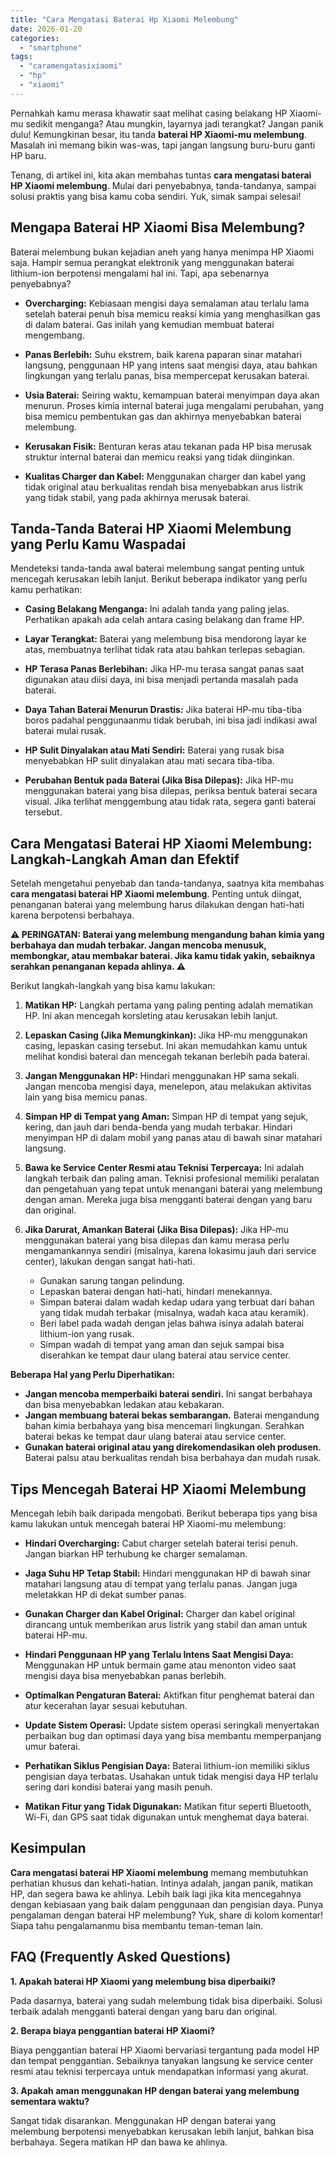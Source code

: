 ```yaml
---
title: "Cara Mengatasi Baterai Hp Xiaomi Melembung"
date: 2026-01-20
categories: 
  - "smartphone"
tags: 
  - "caramengatasixiaomi"
  - "hp"
  - "xiaomi"
---
```


Pernahkah kamu merasa khawatir saat melihat casing belakang HP Xiaomi-mu sedikit menganga? Atau mungkin, layarnya jadi terangkat? Jangan panik dulu! Kemungkinan besar, itu tanda **baterai HP Xiaomi-mu melembung**. Masalah ini memang bikin was-was, tapi jangan langsung buru-buru ganti HP baru.

Tenang, di artikel ini, kita akan membahas tuntas **cara mengatasi baterai HP Xiaomi melembung**. Mulai dari penyebabnya, tanda-tandanya, sampai solusi praktis yang bisa kamu coba sendiri. Yuk, simak sampai selesai!

## Mengapa Baterai HP Xiaomi Bisa Melembung?

Baterai melembung bukan kejadian aneh yang hanya menimpa HP Xiaomi saja. Hampir semua perangkat elektronik yang menggunakan baterai lithium-ion berpotensi mengalami hal ini. Tapi, apa sebenarnya penyebabnya?

- **Overcharging:** Kebiasaan mengisi daya semalaman atau terlalu lama setelah baterai penuh bisa memicu reaksi kimia yang menghasilkan gas di dalam baterai. Gas inilah yang kemudian membuat baterai mengembang.
    
- **Panas Berlebih:** Suhu ekstrem, baik karena paparan sinar matahari langsung, penggunaan HP yang intens saat mengisi daya, atau bahkan lingkungan yang terlalu panas, bisa mempercepat kerusakan baterai.
    
- **Usia Baterai:** Seiring waktu, kemampuan baterai menyimpan daya akan menurun. Proses kimia internal baterai juga mengalami perubahan, yang bisa memicu pembentukan gas dan akhirnya menyebabkan baterai melembung.
    
- **Kerusakan Fisik:** Benturan keras atau tekanan pada HP bisa merusak struktur internal baterai dan memicu reaksi yang tidak diinginkan.
    
- **Kualitas Charger dan Kabel:** Menggunakan charger dan kabel yang tidak original atau berkualitas rendah bisa menyebabkan arus listrik yang tidak stabil, yang pada akhirnya merusak baterai.
    

## Tanda-Tanda Baterai HP Xiaomi Melembung yang Perlu Kamu Waspadai

Mendeteksi tanda-tanda awal baterai melembung sangat penting untuk mencegah kerusakan lebih lanjut. Berikut beberapa indikator yang perlu kamu perhatikan:

- **Casing Belakang Menganga:** Ini adalah tanda yang paling jelas. Perhatikan apakah ada celah antara casing belakang dan frame HP.
    
- **Layar Terangkat:** Baterai yang melembung bisa mendorong layar ke atas, membuatnya terlihat tidak rata atau bahkan terlepas sebagian.
    
- **HP Terasa Panas Berlebihan:** Jika HP-mu terasa sangat panas saat digunakan atau diisi daya, ini bisa menjadi pertanda masalah pada baterai.
    
- **Daya Tahan Baterai Menurun Drastis:** Jika baterai HP-mu tiba-tiba boros padahal penggunaanmu tidak berubah, ini bisa jadi indikasi awal baterai mulai rusak.
    
- **HP Sulit Dinyalakan atau Mati Sendiri:** Baterai yang rusak bisa menyebabkan HP sulit dinyalakan atau mati secara tiba-tiba.
    
- **Perubahan Bentuk pada Baterai (Jika Bisa Dilepas):** Jika HP-mu menggunakan baterai yang bisa dilepas, periksa bentuk baterai secara visual. Jika terlihat menggembung atau tidak rata, segera ganti baterai tersebut.
    

## Cara Mengatasi Baterai HP Xiaomi Melembung: Langkah-Langkah Aman dan Efektif

Setelah mengetahui penyebab dan tanda-tandanya, saatnya kita membahas **cara mengatasi baterai HP Xiaomi melembung**. Penting untuk diingat, penanganan baterai yang melembung harus dilakukan dengan hati-hati karena berpotensi berbahaya.

**⚠️ PERINGATAN: Baterai yang melembung mengandung bahan kimia yang berbahaya dan mudah terbakar. Jangan mencoba menusuk, membongkar, atau membakar baterai. Jika kamu tidak yakin, sebaiknya serahkan penanganan kepada ahlinya. ⚠️**

Berikut langkah-langkah yang bisa kamu lakukan:

1. **Matikan HP:** Langkah pertama yang paling penting adalah mematikan HP. Ini akan mencegah korsleting atau kerusakan lebih lanjut.
    
2. **Lepaskan Casing (Jika Memungkinkan):** Jika HP-mu menggunakan casing, lepaskan casing tersebut. Ini akan memudahkan kamu untuk melihat kondisi baterai dan mencegah tekanan berlebih pada baterai.
    
3. **Jangan Menggunakan HP:** Hindari menggunakan HP sama sekali. Jangan mencoba mengisi daya, menelepon, atau melakukan aktivitas lain yang bisa memicu panas.
    
4. **Simpan HP di Tempat yang Aman:** Simpan HP di tempat yang sejuk, kering, dan jauh dari benda-benda yang mudah terbakar. Hindari menyimpan HP di dalam mobil yang panas atau di bawah sinar matahari langsung.
    
5. **Bawa ke Service Center Resmi atau Teknisi Terpercaya:** Ini adalah langkah terbaik dan paling aman. Teknisi profesional memiliki peralatan dan pengetahuan yang tepat untuk menangani baterai yang melembung dengan aman. Mereka juga bisa mengganti baterai dengan yang baru dan original.
    
6. **Jika Darurat, Amankan Baterai (Jika Bisa Dilepas):** Jika HP-mu menggunakan baterai yang bisa dilepas dan kamu merasa perlu mengamankannya sendiri (misalnya, karena lokasimu jauh dari service center), lakukan dengan sangat hati-hati.
    
    - Gunakan sarung tangan pelindung.
    - Lepaskan baterai dengan hati-hati, hindari menekannya.
    - Simpan baterai dalam wadah kedap udara yang terbuat dari bahan yang tidak mudah terbakar (misalnya, wadah kaca atau keramik).
    - Beri label pada wadah dengan jelas bahwa isinya adalah baterai lithium-ion yang rusak.
    - Simpan wadah di tempat yang aman dan sejuk sampai bisa diserahkan ke tempat daur ulang baterai atau service center.

**Beberapa Hal yang Perlu Diperhatikan:**

- **Jangan mencoba memperbaiki baterai sendiri.** Ini sangat berbahaya dan bisa menyebabkan ledakan atau kebakaran.
- **Jangan membuang baterai bekas sembarangan.** Baterai mengandung bahan kimia berbahaya yang bisa mencemari lingkungan. Serahkan baterai bekas ke tempat daur ulang baterai atau service center.
- **Gunakan baterai original atau yang direkomendasikan oleh produsen.** Baterai palsu atau berkualitas rendah bisa berbahaya dan mudah rusak.

## Tips Mencegah Baterai HP Xiaomi Melembung

Mencegah lebih baik daripada mengobati. Berikut beberapa tips yang bisa kamu lakukan untuk mencegah baterai HP Xiaomi-mu melembung:

- **Hindari Overcharging:** Cabut charger setelah baterai terisi penuh. Jangan biarkan HP terhubung ke charger semalaman.
    
- **Jaga Suhu HP Tetap Stabil:** Hindari menggunakan HP di bawah sinar matahari langsung atau di tempat yang terlalu panas. Jangan juga meletakkan HP di dekat sumber panas.
    
- **Gunakan Charger dan Kabel Original:** Charger dan kabel original dirancang untuk memberikan arus listrik yang stabil dan aman untuk baterai HP-mu.
    
- **Hindari Penggunaan HP yang Terlalu Intens Saat Mengisi Daya:** Menggunakan HP untuk bermain game atau menonton video saat mengisi daya bisa menyebabkan panas berlebih.
    
- **Optimalkan Pengaturan Baterai:** Aktifkan fitur penghemat baterai dan atur kecerahan layar sesuai kebutuhan.
    
- **Update Sistem Operasi:** Update sistem operasi seringkali menyertakan perbaikan bug dan optimasi daya yang bisa membantu memperpanjang umur baterai.
    
- **Perhatikan Siklus Pengisian Daya:** Baterai lithium-ion memiliki siklus pengisian daya terbatas. Usahakan untuk tidak mengisi daya HP terlalu sering dari kondisi baterai yang masih penuh.
    
- **Matikan Fitur yang Tidak Digunakan:** Matikan fitur seperti Bluetooth, Wi-Fi, dan GPS saat tidak digunakan untuk menghemat daya baterai.
    

## Kesimpulan

**Cara mengatasi baterai HP Xiaomi melembung** memang membutuhkan perhatian khusus dan kehati-hatian. Intinya adalah, jangan panik, matikan HP, dan segera bawa ke ahlinya. Lebih baik lagi jika kita mencegahnya dengan kebiasaan yang baik dalam penggunaan dan pengisian daya. Punya pengalaman dengan baterai HP melembung? Yuk, share di kolom komentar! Siapa tahu pengalamanmu bisa membantu teman-teman lain.

## FAQ (Frequently Asked Questions)

**1\. Apakah baterai HP Xiaomi yang melembung bisa diperbaiki?**

Pada dasarnya, baterai yang sudah melembung tidak bisa diperbaiki. Solusi terbaik adalah mengganti baterai dengan yang baru dan original.

**2\. Berapa biaya penggantian baterai HP Xiaomi?**

Biaya penggantian baterai HP Xiaomi bervariasi tergantung pada model HP dan tempat penggantian. Sebaiknya tanyakan langsung ke service center resmi atau teknisi terpercaya untuk mendapatkan informasi yang akurat.

**3\. Apakah aman menggunakan HP dengan baterai yang melembung sementara waktu?**

Sangat tidak disarankan. Menggunakan HP dengan baterai yang melembung berpotensi menyebabkan kerusakan lebih lanjut, bahkan bisa berbahaya. Segera matikan HP dan bawa ke ahlinya.
